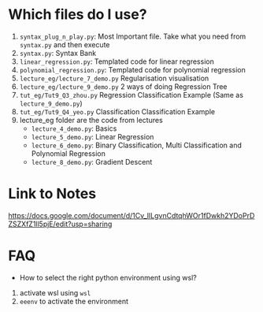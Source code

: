 # Which files do I use?
1. `syntax_plug_n_play.py`: Most Important file. Take what you need from `syntax.py` and then execute
2. `syntax.py`: Syntax Bank
3. `linear_regression.py`: Templated code for linear regression
4. `polynomial_regression.py`: Templated code for polynomial regression
5. `lecture_eg/lecture_7_demo.py` Regularisation visualisation
6. `lecture_eg/lecture_9_demo.py` 2 ways of doing Regression Tree 
7. `tut_eg/Tut9_Q3_zhou.py` Regression Classification Example (Same as `lecture_9_demo.py`)
8. `tut_eg/Tut9_Q4_yeo.py` Classification Classification Example
9. lecture_eg folder are the code from lectures
    - `lecture_4_demo.py`: Basics
    - `lecture_5_demo.py`: Linear Regression
    - `lecture_6_demo.py`: Binary Classification, Multi Classification and Polynomial Regression
    - `lecture_8_demo.py`: Gradient Descent

# Link to Notes
https://docs.google.com/document/d/1Cv_lILgvnCdtqhWOr1fDwkh2YDoPrDZSZXfZ1ll5pjE/edit?usp=sharing

# FAQ
- How to select the right python environment using wsl? 
1. activate wsl using `wsl`
2. `eeenv` to activate the environment
